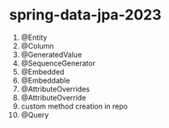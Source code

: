 # spring-data-jpa-2023


1. @Entity
2. @Column
2. @GeneratedValue
3. @SequenceGenerator
4. @Embedded
5. @Embeddable
6. @AttributeOverrides
7. @AttributeOverride
8. custom method creation in repo
9. @Query